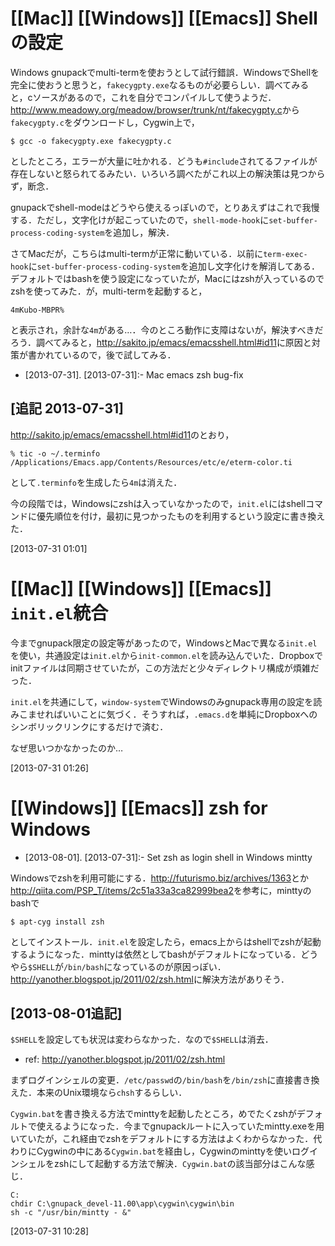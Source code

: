 # [[Mac]] [[Windows]] [[Emacs]] Shellの設定

Windows gnupackでmulti-termを使おうとして試行錯誤．WindowsでShellを完全に使おうと思うと，`fakecygpty.exe`なるものが必要らしい．調べてみると，cソースがあるので，これを自分でコンパイルして使うようだ．<http://www.meadowy.org/meadow/browser/trunk/nt/fakecygpty.c>から`fakecygpty.c`をダウンロードし，Cygwin上で，

	$ gcc -o fakecygpty.exe fakecygpty.c

としたところ，エラーが大量に吐かれる．どうも`#include`されてるファイルが存在しないと怒られてるみたい．いろいろ調べたがこれ以上の解決策は見つからず，断念．

gnupackでshell-modeはどうやら使えるっぽいので，とりあえずはこれで我慢する．ただし，文字化けが起こっていたので，`shell-mode-hook`に`set-buffer-process-coding-system`を追加し，解決．

さてMacだが，こちらはmulti-termが正常に動いている．以前に`term-exec-hook`に`set-buffer-process-coding-system`を追加し文字化けを解消してある．デフォルトではbashを使う設定になっていたが，Macにはzshが入っているのでzshを使ってみた．が，multi-termを起動すると，

	4mKubo-MBPR%

と表示され，余計な`4m`がある…．今のところ動作に支障はないが，解決すべきだろう．調べてみると，<http://sakito.jp/emacs/emacsshell.html#id11>に原因と対策が書かれているので，後で試してみる．

* [2013-07-31]. [2013-07-31]:- Mac emacs zsh bug-fix

[追記 2013-07-31]
-----------------

<http://sakito.jp/emacs/emacsshell.html#id11>のとおり，

    % tic -o ~/.terminfo /Applications/Emacs.app/Contents/Resources/etc/e/eterm-color.ti

として`.terminfo`を生成したら`4m`は消えた．

今の段階では，Windowsにzshは入っていなかったので，`init.el`にはshellコマンドに優先順位を付け，最初に見つかったものを利用するという設定に書き換えた．

[2013-07-31 01:01] 

# [[Mac]] [[Windows]] [[Emacs]] `init.el`統合

今までgnupack限定の設定等があったので，WindowsとMacで異なる`init.el`を使い，共通設定は`init.el`から`init-common.el`を読み込んでいた．Dropboxでinitファイルは同期させていたが，この方法だと少々ディレクトリ構成が煩雑だった．

`init.el`を共通にして，`window-system`でWindowsのみgnupack専用の設定を読みこませればいいことに気づく．そうすれば，`.emacs.d`を単純にDropboxへのシンボリックリンクにするだけで済む．

なぜ思いつかなかったのか…

[2013-07-31 01:26] 

# [[Windows]] [[Emacs]] zsh for Windows

* [2013-08-01]. [2013-07-31]:- Set zsh as login shell in Windows mintty

Windowsでzshを利用可能にする．<http://futurismo.biz/archives/1363>とか<http://qiita.com/PSP_T/items/2c51a33a3ca82999bea2>を参考に，minttyのbashで

	$ apt-cyg install zsh

としてインストール．`init.el`を設定したら，emacs上からはshellでzshが起動するようになった．minttyは依然としてbashがデフォルトになっている．どうやら`$SHELL`が`/bin/bash`になっているのが原因っぽい．<http://yanother.blogspot.jp/2011/02/zsh.html>に解決方法がありそう．

[2013-08-01追記]
----------------

`$SHELL`を設定しても状況は変わらなかった．なので`$SHELL`は消去．

* ref: <http://yanother.blogspot.jp/2011/02/zsh.html>

まずログインシェルの変更．`/etc/passwd`の`/bin/bash`を`/bin/zsh`に直接書き換えた．本来のUnix環境なら`chsh`するらしい．

`Cygwin.bat`を書き換える方法でminttyを起動したところ，めでたくzshがデフォルトで使えるようになった．今までgnupackルートに入っていたmintty.exeを用いていたが，これ経由でzshをデフォルトにする方法はよくわからなかった．代わりにCygwinの中にある`Cygwin.bat`を経由し，Cygwinのminttyを使いログインシェルをzshにして起動する方法で解決．`Cygwin.bat`の該当部分はこんな感じ．

	C:
	chdir C:\gnupack_devel-11.00\app\cygwin\cygwin\bin
	sh -c "/usr/bin/mintty - &"

[2013-07-31 10:28] 

